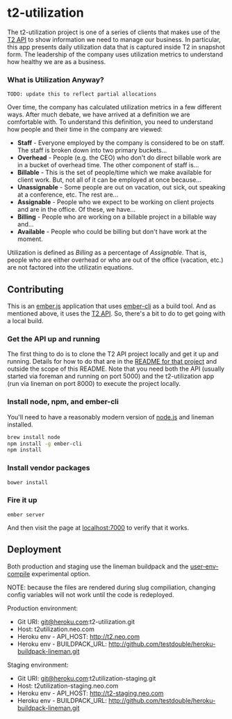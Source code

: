 # t2-utilization

The t2-utilization project is one of a series of clients that makes use of the [T2 API](https://github.com/neo/t2-api) to
show information we need to manage our business.  In particular, this app presents daily utilization data that
is captured inside T2 in snapshot form.  The leadership of the company uses utilization metrics to understand how
healthy we are as a business.

### What is Utilization Anyway?

`TODO: update this to reflect partial allocations`

Over time, the company has calculated utilization metrics in a few different ways. After much debate, we have
arrived at a definition we are comfortable with.  To understand this definition, you need to understand how
people and their time in the company are viewed:

- **Staff** - Everyone employed by the company is considered to be on staff.  The staff is broken down into two primary buckets...
- **Overhead** - People (e.g. the CEO) who don't do direct billable work are in a bucket of overhead time.  The other component of staff is...
- **Billable** - This is the set of people/time which we make available for client work.  But, not all of it can be employed at once because...
- **Unassignable** - Some people are out on vacation, out sick, out speaking at a conference, etc.  The rest are...
- **Assignable** - People who we expect to be working on client projects and are in the office.  Of these, we have...
- **Billing** - People who are working on a billable project in a billable way and...
- **Available** - People who could be billing but don't have work at the moment.

Utilization is defined as *Billing* as a percentage of *Assignable*.  That is, people who are either overhead or who are out of
the office (vacation, etc.) are not factored into the utilizatin equations.

## Contributing

This is an [ember.js](http://emberjs.com) application that uses [ember-cli](http://iamstef.net/ember-cli/) as a build tool.
And as mentioned above, it uses the [T2 API](https://github.com/neo/t2-api).  So, there's a bit to do to get going with a local build.

### Get the API up and running

The first thing to do is to clone the T2 API project locally and get it up and running.  Details for how to do
that are in the [README for that project](https://github.com/neo/t2-api) and outside the scope of this README.  Note that you need
both the API (usually started via foreman and running on port 5000) and the t2-utilization app (run via lineman on port 8000) to
execute the project locally.

### Install node, npm, and ember-cli

You'll need to have a reasonably modern version of [node.js](http://nodejs.org/) and lineman installed.

```bash
brew install node
npm install -g ember-cli
npm install
```

### Install vendor packages
```bash
bower install
```

### Fire it up

```
ember server
```

And then visit the page at [localhost:7000](http://localhost:7000) to verify that it works.


## Deployment

Both production and staging use the lineman buildpack and the
[user-env-compile](https://devcenter.heroku.com/articles/labs-user-env-compile) experimental option.

NOTE: because the files are rendered during slug compiliation, changing config variables will not work
until the code is redeployed.

Production environment:
* Git URI: git@heroku.com:t2-utilization.git
* Host: t2utilization.neo.com
* Heroku env - API_HOST: http://t2.neo.com
* Heroku env - BUILDPACK_URL: http://github.com/testdouble/heroku-buildpack-lineman.git

Staging environment:
* Git URI: git@heroku.com:t2utilization-staging.git
* Host: t2utilization-staging.neo.com
* Heroku env - API_HOST: http://t2-staging.neo.com
* Heroku env - BUILDPACK_URL: http://github.com/testdouble/heroku-buildpack-lineman.git

